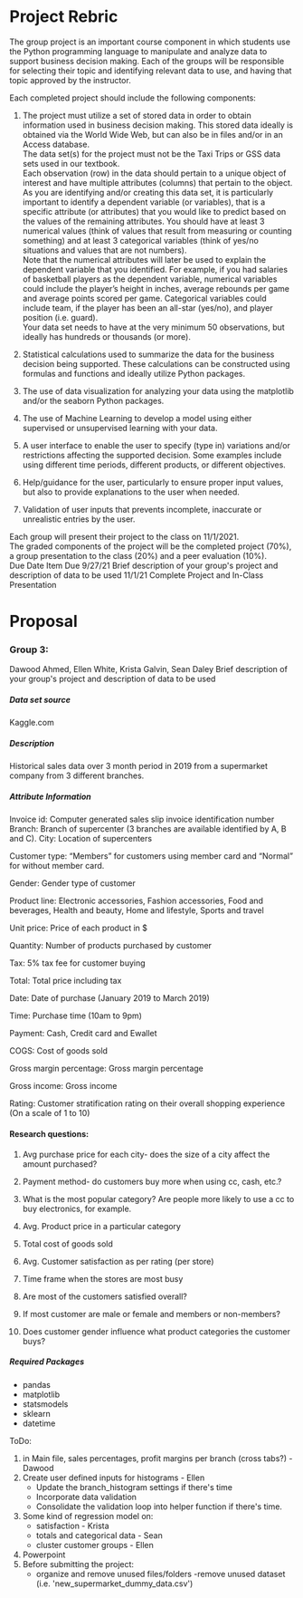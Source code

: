 # Project Rebric

The group project is an important course component in which students use the Python programming language to manipulate and analyze data to support business decision making. Each of the groups will be responsible for selecting their topic and identifying relevant data to use, and having that topic approved by the instructor.  

Each completed project should include the following components: 

1. The project must utilize a set of stored data in order to obtain information used in business decision making. 
     This stored data ideally is obtained via the World Wide Web, but can also be in files and/or in an Access database.  
     The data set(s) for the project must not be the Taxi Trips or GSS data sets used in our textbook.  
     Each observation (row) in the data should pertain to a unique object of interest and have multiple attributes (columns) that pertain to the object.
     As you are identifying and/or creating this data set, it is particularly important to identify a dependent variable (or variables), that is a specific attribute (or attributes) that you would like to predict based on the values of the remaining attributes. 
     You should have at least 3 numerical values (think of values that result from measuring or counting something) 
     and at least 3 categorical variables (think of yes/no situations and values that are not numbers).  
     Note that the numerical attributes will later be used to explain the dependent variable that you identified.  For example, if you had salaries of basketball players as the dependent variable, numerical variables could include the player’s height in inches, average rebounds per game and average points scored per game.  Categorical variables could include team, if the player has been an all-star (yes/no), and player position (i.e. guard).  
     Your data set needs to have at the very minimum 50 observations, but ideally has hundreds or thousands (or more). 

2. Statistical calculations used to summarize the data for the business decision being supported.  These calculations can be constructed using formulas and functions and ideally utilize Python packages.

3. The use of data visualization for analyzing your data using the matplotlib and/or the seaborn Python packages.

4. The use of Machine Learning to develop a model using either supervised or unsupervised learning with your data.  

5. A user interface to enable the user to specify (type in) variations and/or restrictions affecting the supported decision.  Some examples include using different time periods, different products, or different objectives.   

6. Help/guidance for the user, particularly to ensure proper input values, but also to provide explanations to the user when needed. 

7. Validation of user inputs that prevents incomplete, inaccurate or unrealistic entries by the user.  


Each group will present their project to the class on 11/1/2021.  
The graded components of the project will be the completed project (70%), a group presentation to the class (20%) and a peer evaluation (10%).  
Due Date Item Due 9/27/21 Brief description of your group's project and description of data to be used 11/1/21 Complete Project and In-Class Presentation 


# Proposal 
### Group 3: 
Dawood Ahmed, Ellen White, Krista Galvin, Sean Daley
Brief description of your group's project and description of data to be used

##### Data set source
Kaggle.com

##### Description
Historical sales data over 3 month period in 2019 from a supermarket company from 3 different branches. 

##### Attribute Information
Invoice id: Computer generated sales slip invoice identification number
Branch: Branch of supercenter (3 branches are available identified by A, B and C).
City: Location of supercenters

Customer type: “Members” for customers using member card and “Normal” for without member card.

Gender: Gender type of customer

Product line: Electronic accessories, Fashion accessories, Food and beverages, Health and beauty, Home and lifestyle, Sports and travel

Unit price: Price of each product in $

Quantity: Number of products purchased by customer

Tax: 5% tax fee for customer buying

Total: Total price including tax

Date: Date of purchase (January 2019 to March 2019)

Time: Purchase time (10am to 9pm)

Payment: Cash, Credit card and Ewallet

COGS: Cost of goods sold

Gross margin percentage: Gross margin percentage

Gross income: Gross income

Rating: Customer stratification rating on their overall shopping experience (On a scale of 1 to 10)

#### Research questions:
1.	Avg purchase price for each city- does the size of a city affect the amount purchased?

2.	Payment method- do customers buy more when using cc, cash, etc.?

3.	What is the most popular category?  Are people more likely to use a cc to buy electronics, for example.

4.	Avg. Product price in a particular category

5.	Total cost of goods sold

6.	Avg. Customer satisfaction as per rating (per store)

7.	Time frame when the stores are most busy

8.	Are most of the customers satisfied overall?

9.	If most customer are male or female and members or non-members?

10.	Does customer gender influence what product categories the customer buys?


##### Required Packages

- pandas
- matplotlib
- statsmodels
- sklearn
- datetime

ToDo: 
1. in Main file, sales percentages, profit margins per branch  (cross tabs?) - Dawood
2. Create user defined inputs for histograms - Ellen
     - Update the branch_histogram settings if there's time
     - Incorporate data validation
     - Consolidate the validation loop into helper function if there's time. 
3. Some kind of regression model on:
     - satisfaction  - Krista
     - totals and categorical data - Sean 
     - cluster customer groups - Ellen
4. Powerpoint
5. Before submitting the project:
     - organize and remove unused files/folders
     -remove unused dataset (i.e. 'new_supermarket_dummy_data.csv')